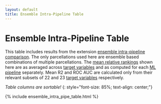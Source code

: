 ```yaml
---
layout: default
title: Ensemble Intra-Pipeline Table
---
```


# Ensemble Intra-Pipeline Table

This table includes results from the extension [ensemble intra-pipeline comparison](./ensemble_by_pipeline#intra-pipeline-comparison).
The only parcellations used here are ensemble based combinations of multiple parcellations.
The [mean relative rankings](./results_intro#mean-rank) shown here are as
averaged across [target variables](./variables.html) and as computed for each [ML pipeline](./ml_pipelines.html) separately. 
Mean R2 and ROC AUC are calculated only from their relevant subsets of 22 and 23 [target variables](./variables.html) respectively.

*Table columns are sortable!*
{: style="font-size: 85%; text-align: center;"}

{% include ensemble_intra_pipe_table.html %}
